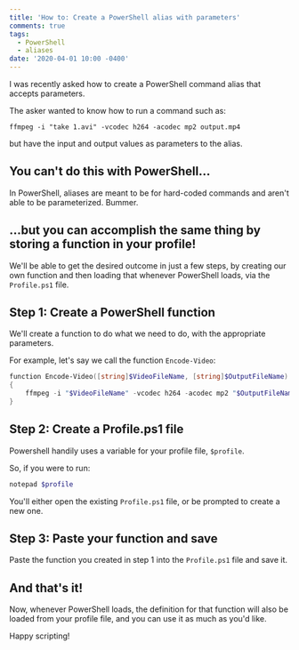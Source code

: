 ```yaml
---
title: 'How to: Create a PowerShell alias with parameters'
comments: true
tags:
  - PowerShell
  - aliases
date: '2020-04-01 10:00 -0400'
---
```

I was recently asked how to create a PowerShell command alias that accepts parameters.

The asker wanted to know how to run a command such as: 

`ffmpeg -i "take 1.avi" -vcodec h264 -acodec mp2 output.mp4`

but have the input and output values as parameters to the alias.

## You can't do this with PowerShell...

In PowerShell, aliases are meant to be for hard-coded commands and aren't able to be parameterized. Bummer.

## ...but you can accomplish the same thing by storing a function in your profile!

We'll be able to get the desired outcome in just a few steps, by creating our own function and then loading that whenever PowerShell loads, via the `Profile.ps1` file.

## Step 1: Create a PowerShell function

We'll create a function to do what we need to do, with the appropriate parameters.

For example, let's say we call the function `Encode-Video`: 

```powershell
function Encode-Video([string]$VideoFileName, [string]$OutputFileName)
{ 
    ffmpeg -i "$VideoFileName" -vcodec h264 -acodec mp2 "$OutputFileName" 
}
```

## Step 2: Create a Profile.ps1 file

Powershell handily uses a variable for your profile file, `$profile`.

So, if you were to run:

```powershell
notepad $profile
```

You'll either open the existing `Profile.ps1` file, or be prompted to create a new one.

## Step 3: Paste your function and save

Paste the function you created in step 1 into the `Profile.ps1` file and save it.

## And that's it!

Now, whenever PowerShell loads, the definition for that function will also be loaded from your profile file, and you can use it as much as you'd like.

Happy scripting!